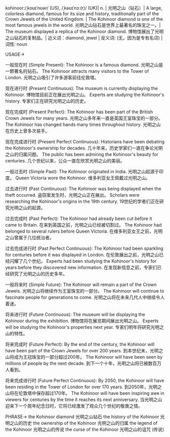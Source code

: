 kohinoor:/ˌkoʊɪˈnʊər/ (US), /ˌkəʊɪˈnɔː(r)/ (UK)| n. | 光明之山（钻石）| A large, colorless diamond, famous for its size and history, traditionally part of the Crown Jewels of the United Kingdom. | The Kohinoor diamond is one of the most famous jewels in the world. 光明之山钻石是世界上最著名的珠宝之一。| The museum displayed a replica of the Kohinoor diamond.  博物馆展出了光明之山钻石的复制品。| 近义词：diamond, jewel | 反义词: (无，因为是专有名词) | 词性: noun


USAGE->

一般现在时 (Simple Present):
The Kohinoor is a famous diamond. 光明之山是一颗著名的钻石。
The Kohinoor attracts many visitors to the Tower of London. 光明之山吸引了许多游客前往伦敦塔。


现在进行时 (Present Continuous):
The museum is currently displaying the Kohinoor.  博物馆目前正在展出光明之山。
Experts are studying the Kohinoor's history. 专家们正在研究光明之山的历史。


现在完成时 (Present Perfect):
The Kohinoor has been part of the British Crown Jewels for many years. 光明之山多年来一直是英国王室珠宝的一部分。
The Kohinoor has changed hands many times throughout history.  光明之山在历史上曾多次易手。


现在完成进行时 (Present Perfect Continuous):
Historians have been debating the Kohinoor's ownership for decades.  几十年来，历史学家们一直在争论光明之山的归属问题。
The public has been admiring the Kohinoor's beauty for centuries.  几个世纪以来，公众一直在欣赏光明之山的美丽。



一般过去时 (Simple Past):
The Kohinoor originated in India. 光明之山起源于印度。
Queen Victoria wore the Kohinoor. 维多利亚女王佩戴过光明之山。


过去进行时 (Past Continuous):
The Kohinoor was being displayed when the theft occurred.  盗窃案发生时，光明之山正在展出。
Scholars were researching the Kohinoor's origins in the 19th century. 19世纪的学者们正在研究光明之山的起源。


过去完成时 (Past Perfect):
The Kohinoor had already been cut before it came to Britain. 在来到英国之前，光明之山已经被切割过。
The Kohinoor had belonged to several rulers before Queen Victoria. 在维多利亚女王之前，光明之山曾属于几位统治者。


过去完成进行时 (Past Perfect Continuous):
The Kohinoor had been sparkling for centuries before it was displayed in London.  在伦敦展出之前，光明之山已经闪耀了几个世纪。
Experts had been studying the Kohinoor's history for years before they discovered new information.  在发现新信息之前，专家们已经研究了光明之山的历史多年。


一般将来时 (Simple Future):
The Kohinoor will remain a part of the Crown Jewels. 光明之山将继续作为王室珠宝的一部分。
The Kohinoor will continue to fascinate people for generations to come. 光明之山将在未来几代人中继续令人着迷。


将来进行时 (Future Continuous):
The museum will be displaying the Kohinoor during the exhibition.  博物馆将在展览期间展出光明之山。
Experts will be studying the Kohinoor's properties next year. 专家们明年将研究光明之山的特性。


将来完成时 (Future Perfect):
By the end of the century, the Kohinoor will have been part of the Crown Jewels for over 200 years.  到本世纪末，光明之山将成为王冠珠宝的一部分超过200年。
The Kohinoor will have been seen by millions of people by the next decade.  到下一个十年，光明之山将已被数百万人看到。


将来完成进行时 (Future Perfect Continuous):
By 2050, the Kohinoor will have been residing in the Tower of London for over 170 years.  到2050年，光明之山将在伦敦塔中保存超过170年。
The Kohinoor will have been inspiring awe in viewers for centuries by the time it reaches its next anniversary.  当光明之山迎来下一个周年纪念日时，它将已经激发了观众几个世纪的敬畏之情。


PHRASE->
the Kohinoor diamond  光明之山钻石
the history of the Kohinoor 光明之山的历史
the ownership of the Kohinoor 光明之山的归属
the legend of the Kohinoor 光明之山的传说
the curse of the Kohinoor 光明之山的诅咒 (传说)
